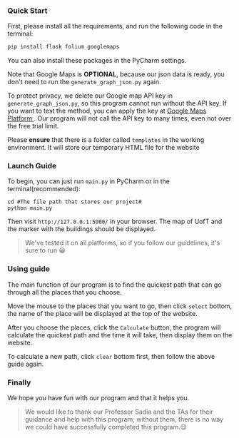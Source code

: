 ### Quick Start

First, please install all the requirements, and run the following code in the terminal:

```python
pip install flask folium googlemaps
```

You can also install these packages in the PyCharm settings.

Note that Google Maps is **OPTIONAL**, because our json data is ready, you don't need to run the `generate_graph_json.py` again.

To protect privacy, we delete our Google map API key in `generate_graph_json.py`, so this program cannot run without the API key.  If you want to test the method, you can apply the key at [Google Maps Platform ](https://developers.google.com/maps). Our program will not call the API key to many times, even not over the free trial limit.

Please **ensure** that there is a folder called `templates` in the working environment. It will store our temporary HTML file for the website

### Launch Guide

To begin, you can just run `main.py` in PyCharm or in the terminal(recommended):

```textile
cd #The file path that stores our project#
python main.py
```

Then visit `http://127.0.0.1:5000/` in your browser. The map of UofT and the marker with the buildings should be displayed.

> We've tested it on all platforms, so if you follow our guidelines, it's sure to run 😀

### Using guide

The main function of our program is to find the quickest path that can go through all the places that you choose.

Move the mouse to the places that you want to go, then click `select` bottom, the name of the place will be displayed at the top of the website.

After you choose the places, click the `Calculate` button, the program will calculate the quickest path and the time it will take, then display them on the website.

To calculate a new path, click `clear` bottom first, then follow the above guide again.

### Finally

We hope you have fun with our program and that it helps you.

> We would like to thank our Professor Sadia and the TAs for their guidance and help with this program; without them, there is no way we could have successfully completed this program.😊
